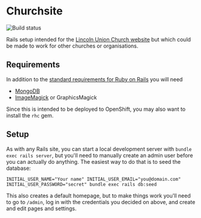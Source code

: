 # Churchsite

![Build status](https://travis-ci.org/binary-koan/churchsite.svg?branch=master)

Rails setup intended for the [Lincoln Union Church website](http://lincolnchurch.org.nz) but which
could be made to work for other churches or organisations.

## Requirements

In addition to the [standard requirements for Ruby on Rails](http://guides.rubyonrails.org/getting_started.html#installing-rails)
you will need

- [MongoDB](https://www.mongodb.org/)
- [ImageMagick](http://www.imagemagick.org/script/index.php) or GraphicsMagick

Since this is intended to be deployed to OpenShift, you may also want to install the `rhc` gem.

## Setup

As with any Rails site, you can start a local development server with `bundle exec rails server`,
but you'll need to manually create an admin user before you can actually do anything. The easiest
way to do that is to seed the database:

```
INITIAL_USER_NAME="Your name" INITIAL_USER_EMAIL="you@domain.com" INITIAL_USER_PASSWORD="secret" bundle exec rails db:seed
```

This also creates a default homepage, but to make things work you'll need to go to `/admin`, log in
with the credentials you decided on above, and create and edit pages and settings.
